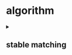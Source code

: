 # algorithm
<details> 
<summary><h2><b>stable matching</b></h2></summary> 

## Gale-Shapleyalgorithm
```c=
initial each person to free
while (some man m is free and hasn't proposed to every woman) do
  w = highest ranked woman in m's list to whom m has not yet proposed
  if (w is free) then
    (m, w) become engaged
  else if (w prefer m to her fiance m') then
    (m, w) become engaged
    m' become free
return the set S of engaged paris
```


</details>

